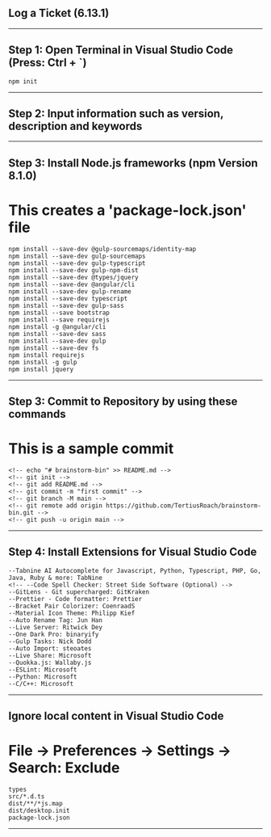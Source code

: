 ## Log a Ticket (6.13.1)

---

## Step 1: Open Terminal in Visual Studio Code (Press: Ctrl + `)

    npm init

---

## Step 2: Input information such as version, description and keywords

---

## Step 3: Install Node.js frameworks (npm Version 8.1.0)

# This creates a 'package-lock.json' file

    npm install --save-dev @gulp-sourcemaps/identity-map
    npm install --save-dev gulp-sourcemaps
    npm install --save-dev gulp-typescript
    npm install --save-dev gulp-npm-dist
    npm install --save-dev @types/jquery
    npm install --save-dev @angular/cli
    npm install --save-dev gulp-rename
    npm install --save-dev typescript
    npm install --save-dev gulp-sass
    npm install --save bootstrap
    npm install --save requirejs
    npm install -g @angular/cli
    npm install --save-dev sass
    npm install --save-dev gulp
    npm install --save-dev fs
    npm install requirejs
    npm install -g gulp
    npm install jquery

---

## Step 3: Commit to Repository by using these commands

# This is a sample commit

    <!-- echo "# brainstorm-bin" >> README.md -->
    <!-- git init -->
    <!-- git add README.md -->
    <!-- git commit -m "first commit" -->
    <!-- git branch -M main -->
    <!-- git remote add origin https://github.com/TertiusRoach/brainstorm-bin.git -->
    <!-- git push -u origin main -->

---

## Step 4: Install Extensions for Visual Studio Code

    --Tabnine AI Autocomplete for Javascript, Python, Typescript, PHP, Go, Java, Ruby & more: TabNine
    <!-- --Code Spell Checker: Street Side Software (Optional) -->
    --GitLens - Git supercharged: GitKraken
    --Prettier - Code formatter: Prettier
    --Bracket Pair Colorizer: CoenraadS
    --Material Icon Theme: Philipp Kief
    --Auto Rename Tag: Jun Han
    --Live Server: Ritwick Dey
    --One Dark Pro: binaryify
    --Gulp Tasks: Nick Dodd
    --Auto Import: steoates
    --Live Share: Microsoft
    --Quokka.js: Wallaby.js
    --ESLint: Microsoft
    --Python: Microsoft
    --C/C++: Microsoft

---

## Ignore local content in Visual Studio Code

# File -> Preferences -> Settings -> Search: Exclude

    types
    src/*.d.ts
    dist/**/*js.map
    dist/desktop.init
    package-lock.json

---
